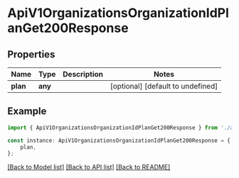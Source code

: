 # ApiV1OrganizationsOrganizationIdPlanGet200Response


## Properties

Name | Type | Description | Notes
------------ | ------------- | ------------- | -------------
**plan** | **any** |  | [optional] [default to undefined]

## Example

```typescript
import { ApiV1OrganizationsOrganizationIdPlanGet200Response } from './api';

const instance: ApiV1OrganizationsOrganizationIdPlanGet200Response = {
    plan,
};
```

[[Back to Model list]](../README.md#documentation-for-models) [[Back to API list]](../README.md#documentation-for-api-endpoints) [[Back to README]](../README.md)

